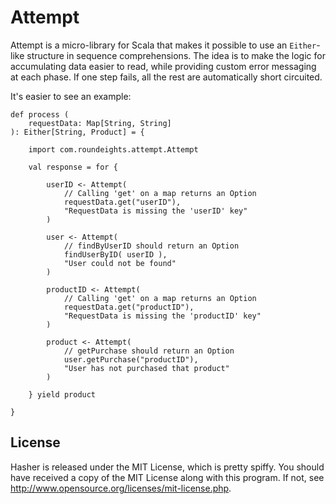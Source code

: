 Attempt
=======

Attempt is a micro-library for Scala that makes it possible to use an
`Either`-like structure in sequence comprehensions. The idea is to make the
logic for accumulating data easier to read, while providing custom error
messaging at each phase. If one step fails, all the rest are automatically
short circuited.

It's easier to see an example:

    def process (
        requestData: Map[String, String]
    ): Either[String, Product] = {

        import com.roundeights.attempt.Attempt

        val response = for {

            userID <- Attempt(
                // Calling 'get' on a map returns an Option
                requestData.get("userID"),
                "RequestData is missing the 'userID' key"
            )

            user <- Attempt(
                // findByUserID should return an Option
                findUserByID( userID ),
                "User could not be found"
            )

            productID <- Attempt(
                // Calling 'get' on a map returns an Option
                requestData.get("productID"),
                "RequestData is missing the 'productID' key"
            )

            product <- Attempt(
                // getPurchase should return an Option
                user.getPurchase("productID"),
                "User has not purchased that product"
            )

        } yield product

    }

License
-------

Hasher is released under the MIT License, which is pretty spiffy. You should
have received a copy of the MIT License along with this program. If not, see
<http://www.opensource.org/licenses/mit-license.php>.

